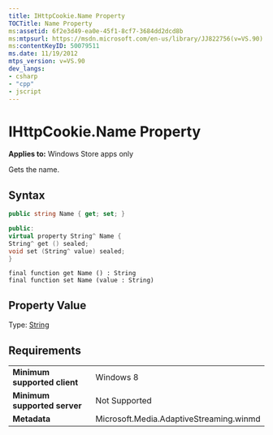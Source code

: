 ```yaml
---
title: IHttpCookie.Name Property
TOCTitle: Name Property
ms:assetid: 6f2e3d49-ea0e-45f1-8cf7-3684dd2dcd8b
ms:mtpsurl: https://msdn.microsoft.com/en-us/library/JJ822756(v=VS.90)
ms:contentKeyID: 50079511
ms.date: 11/19/2012
mtps_version: v=VS.90
dev_langs:
- csharp
- "cpp"
- jscript
---
```


# IHttpCookie.Name Property

**Applies to:** Windows Store apps only

Gets the name.

## Syntax

```csharp
public string Name { get; set; }
```

```cpp
public:
virtual property String^ Name {
String^ get () sealed;
void set (String^ value) sealed;
}
```

```jscript
final function get Name () : String
final function set Name (value : String)
```

## Property Value

Type: [String](https://msdn.microsoft.com/library/s1wwdcbf)

## Requirements

|||
|--- |--- |
|**Minimum supported client**|Windows 8|
|**Minimum supported server**|Not Supported|
|**Metadata**|Microsoft.Media.AdaptiveStreaming.winmd|

